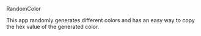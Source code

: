 RandomColor

This app randomly generates different colors and has an easy way to copy the hex value of the generated color.
